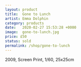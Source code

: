 ```yaml
---
layout: product
title:  Gone to Lunch
artist: Emma Dolphin
category: products
date:   2020-02-27 15:53:28 +0000
image:  gone-to-lunch.jpg
price: £50
status: sold
permalink: /shop/gone-to-lunch
---
```

2009, Screen Print, 1/60, 25x25cm
